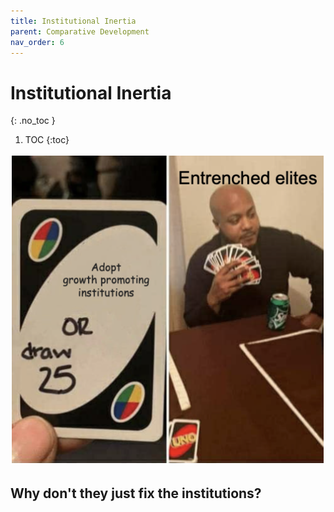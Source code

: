 ```yaml
---
title: Institutional Inertia
parent: Comparative Development
nav_order: 6
---
```


# Institutional Inertia
{: .no_toc }

1. TOC 
{:toc}

![Meme](meme-elites.png)

## Why don't they just fix the institutions?
